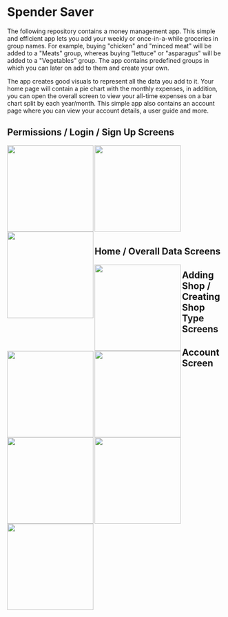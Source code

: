 # Spender Saver

<p>The following repository contains a money management app. This simple and efficient app lets you add your weekly or once-in-a-while groceries in group names. For example, buying "chicken" and "minced meat" will be added to a "Meats" group, whereas buying "lettuce" or "asparagus" will be added to a "Vegetables" group. The app contains predefined groups in which you can later on add to them and create your own.</p>
<p>The app creates good visuals to represent all the data you add to it. Your home page will contain a pie chart with the monthly expenses, in addition, you can open the overall screen to view your all-time expenses on a bar chart split by each year/month. This simple app also contains an account page where you can view your account details, a user guide and more.</p>

<h2>Permissions / Login / Sign Up Screens</h2>
<img style="width: 200px; height: auto" align="left" src="https://github.com/marioportillohernaiz/Spend-Saver/assets/111706273/6040e432-3de9-40e1-bd49-fc385a3f4d3a">
<img style="width: 200px; height: auto" align="left" src="https://github.com/marioportillohernaiz/Spend-Saver/assets/111706273/7ec470da-3f28-431d-a2fd-b776f84d64c6">
<img style="width: 200px; height: auto" align="left" src="https://github.com/marioportillohernaiz/Spend-Saver/assets/111706273/df281532-050b-4298-ae19-2cea075a8dfe">
<br><br><br><br><br><br><br><br><br><br><br><br>

<h2>Home / Overall Data Screens</h2>
<img style="width: 200px; height: auto" align="left" src="https://github.com/marioportillohernaiz/Spend-Saver/assets/111706273/7853b2a7-7d3c-45cd-90ec-e751ccbcf387">
<img style="width: 200px; height: auto" align="left" src="https://github.com/marioportillohernaiz/Spend-Saver/assets/111706273/c55faf6e-e080-4233-82b4-f1b45c3890c4">

<h2>Adding Shop / Creating Shop Type Screens</h2>
<img style="width: 200px; height: auto" align="left" src="https://github.com/marioportillohernaiz/Spend-Saver/assets/111706273/26f6c7d8-84f2-42db-a806-e10542d9c66e">
<img style="width: 200px; height: auto" align="left" src="https://github.com/marioportillohernaiz/Spend-Saver/assets/111706273/728d391f-5ea5-45d7-9754-a7f013ca9fcd">
<img style="width: 200px; height: auto" align="left" src="https://github.com/marioportillohernaiz/Spend-Saver/assets/111706273/283f5916-004f-409a-b350-0e44423fedec">

<h2>Account Screen</h2>
<img style="width: 200px; height: auto" align="left" src="https://github.com/marioportillohernaiz/Spend-Saver/assets/111706273/d1089537-249b-4a71-9ce9-075920b06f0d">
